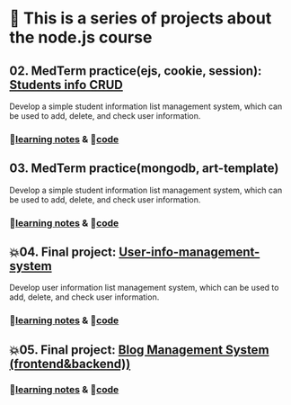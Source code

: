 # 🚀 This is a series of projects about the node.js course



## 02. MedTerm practice(ejs, cookie, session): [Students info CRUD](https://github.com/itsyuimorii/Tokyo-stack-projects/tree/main/midterm_practice)

Develop a simple student information list management system, which can be used to add, delete, and check user information.

### 📝[learning notes](https://github.com/itsyuimorii/Tokyo-stack-projects/blob/main/02.Midterm_practice/README.md) & 🤖[code](https://github.com/itsyuimorii/Tokyo-stack-projects/tree/main/02.Midterm_practice/14-Express-session)





## 03. MedTerm practice(mongodb, art-template)

Develop a simple student information list management system, which can be used to add, delete, and check user information.

### 📝[learning notes](https://github.com/itsyuimorii/Tokyo-stack-projects/blob/main/03.Midterm_practice(with%20mongodb)/README.md) & 🤖[code](https://github.com/itsyuimorii/Tokyo-stack-projects/tree/main/03.Midterm_practice(with%20mongodb)/day05_student_Info_Practice) 





## 💥04. Final project: [User-info-management-system](https://github.com/itsyuimorii/Tokyo-stack-projects/tree/main/04.FinalProject-User-info-management-system)

Develop user information list management system, which can be used to add, delete, and check user information.

### 📝[learning notes](https://github.com/itsyuimorii/Tokyo-stack-projects/blob/main/04.FinalProject-User-info-management-system/README.md) & 🤖[code](https://github.com/itsyuimorii/Tokyo-stack-projects/tree/main/04.FinalProject-User-info-management-system/code)



## 💥05. Final project: [Blog Management System (frontend&backend))](https://github.com/itsyuimorii/Tokyo-stack-projects/tree/main/05.FinalProject-blog_system)

### 📝[learning notes](https://github.com/itsyuimorii/Tokyo-stack-projects/blob/main/05.FinalProject-blog_management_system/README.md) & 🤖[code](https://github.com/itsyuimorii/Tokyo-stack-projects/tree/main/05.FinalProject-blog_system)
